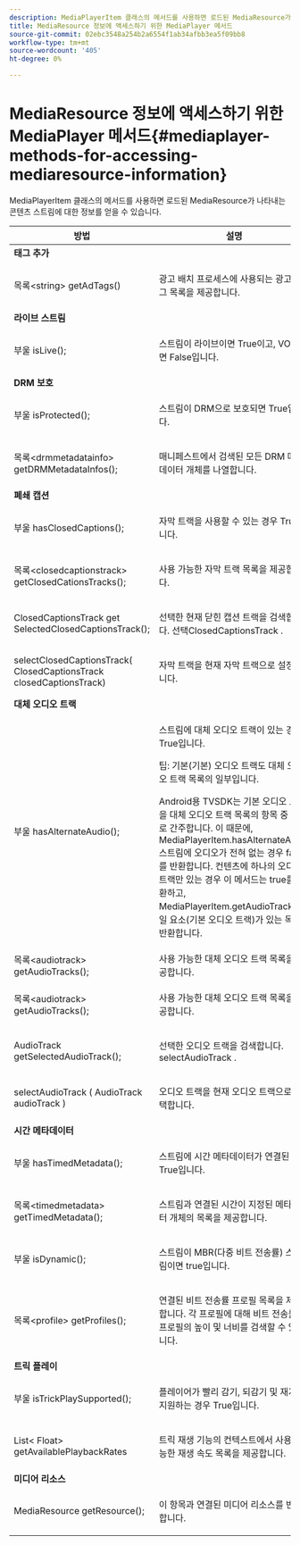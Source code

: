 ```yaml
---
description: MediaPlayerItem 클래스의 메서드를 사용하면 로드된 MediaResource가 나타내는 콘텐츠 스트림에 대한 정보를 얻을 수 있습니다.
title: MediaResource 정보에 액세스하기 위한 MediaPlayer 메서드
source-git-commit: 02ebc3548a254b2a6554f1ab34afbb3ea5f09bb8
workflow-type: tm+mt
source-wordcount: '405'
ht-degree: 0%

---
```


# MediaResource 정보에 액세스하기 위한 MediaPlayer 메서드{#mediaplayer-methods-for-accessing-mediaresource-information}

MediaPlayerItem 클래스의 메서드를 사용하면 로드된 MediaResource가 나타내는 콘텐츠 스트림에 대한 정보를 얻을 수 있습니다.

<table frame="all" colsep="1" rowsep="1" id="table_77B55D506FE24326A03D97AA087231FF"> 
 <thead> 
  <tr rowsep="1"> 
   <th colname="2" class="entry"> 방법 </th> 
   <th colname="3" class="entry"> 설명 </th> 
  </tr> 
 </thead>
 <tbody> 
  <tr rowsep="1"> 
   <td colname="1"> <b>태그 추가</b> </td> 
   <td colname="3"> </td>
  </tr> 
  <tr rowsep="1"> 
   <td colname="2"> <span class="codeph"> 목록&lt;string&gt; getAdTags() </span> </td> 
   <td colname="3"> <p>광고 배치 프로세스에 사용되는 광고 태그 목록을 제공합니다. </p> </td> 
  </tr> 
  <tr rowsep="1"> 
   <td colname="1"> <b>라이브 스트림</b> </td> 
   <td colname="3"> </td>
  </tr> 
  <tr rowsep="1"> 
   <td colname="2"> <span class="codeph"> 부울 isLive(); </span> </td> 
   <td colname="3"> <p>스트림이 라이브이면 True이고, VOD이면 False입니다. </p> </td> 
  </tr> 
  <tr rowsep="1"> 
   <td colname="1"> <b>DRM 보호</b> </td> 
  </tr> 
  <tr rowsep="1"> 
   <td colname="2"> <span class="codeph"> 부울 isProtected(); </span> </td> 
   <td colname="3"> <p>스트림이 DRM으로 보호되면 True입니다. </p> </td> 
  </tr> 
  <tr rowsep="1"> 
   <td colname="2"> <span class="codeph"> 목록&lt;drmmetadatainfo&gt; getDRMMetadataInfos(); </span> </td> 
   <td colname="3"> <p>매니페스트에서 검색된 모든 DRM 메타데이터 개체를 나열합니다. </p> </td> 
  </tr> 
  <tr rowsep="1"> 
   <td colname="1"> <b>폐쇄 캡션</b> </td> 
   <td colname="3"> </td>
  </tr> 
  <tr rowsep="1"> 
   <td colname="2"> <span class="codeph"> 부울 hasClosedCaptions(); </span> </td> 
   <td colname="3"> <p>자막 트랙을 사용할 수 있는 경우 True입니다. </p> </td> 
  </tr> 
  <tr rowsep="1"> 
   <td colname="2"> <span class="codeph"> 목록&lt;closedcaptionstrack&gt; getClosedCationsTracks(); </span> </td> 
   <td colname="3"> <p>사용 가능한 자막 트랙 목록을 제공합니다. </p> </td> 
  </tr> 
  <tr rowsep="1"> 
   <td colname="2"> <span class="codeph"> ClosedCaptionsTrack get SelectedClosedCaptionsTrack(); </span> </td> 
   <td colname="3"> <p>선택한 현재 닫힌 캡션 트랙을 검색합니다. <span class="codeph"> 선택ClosedCaptionsTrack </span>. </p> </td> 
  </tr> 
  <tr rowsep="1"> 
   <td colname="2"> <span class="codeph"> selectClosedCaptionsTrack( ClosedCaptionsTrack closedCaptionsTrack) </span> </td> 
   <td colname="3"> <p>자막 트랙을 현재 자막 트랙으로 설정합니다. </p> </td> 
  </tr> 
  <tr rowsep="1"> 
   <td colname="1"> <b>대체 오디오 트랙</b> </td> 
   <td colname="3"> </td>
  </tr> 
  <tr rowsep="1"> 
   <td colname="2"> <span class="codeph"> 부울 hasAlternateAudio(); </span> </td> 
   <td colname="3"> <p>스트림에 대체 오디오 트랙이 있는 경우 True입니다. </p> <p>팁: 기본(기본) 오디오 트랙도 대체 오디오 트랙 목록의 일부입니다. </p> <p>Android용 TVSDK는 기본 오디오 트랙을 대체 오디오 트랙 목록의 항목 중 하나로 간주합니다. 이 때문에, <span class="codeph"> MediaPlayerItem.hasAlternateAudio </span> 스트림에 오디오가 전혀 없는 경우 false를 반환합니다. 컨텐츠에 하나의 오디오 트랙만 있는 경우 이 메서드는 true를 반환하고, <span class="codeph"> MediaPlayerItem.getAudioTracks </span> 단일 요소(기본 오디오 트랙)가 있는 목록을 반환합니다. </p> </td> 
  </tr> 
  <tr rowsep="1"> 
   <td colname="2"> <span class="codeph"> 목록&lt;audiotrack&gt; getAudioTracks(); </span> </td> 
   <td colname="3"> 사용 가능한 대체 오디오 트랙 목록을 제공합니다. </td> 
  </tr> 
  <tr rowsep="1"> 
   <td colname="2"> <span class="codeph"> 목록&lt;audiotrack&gt; getAudioTracks(); </span> </td> 
   <td colname="3"> <p>사용 가능한 대체 오디오 트랙 목록을 제공합니다. </p> </td> 
  </tr> 
  <tr rowsep="1"> 
   <td colname="2"> <span class="codeph"> AudioTrack getSelectedAudioTrack(); </span> </td> 
   <td colname="3"> <p>선택한 오디오 트랙을 검색합니다. <span class="codeph"> selectAudioTrack </span>. </p> </td> 
  </tr> 
  <tr rowsep="1"> 
   <td colname="2"> <span class="codeph"> selectAudioTrack ( AudioTrack audioTrack ) </span> </td> 
   <td colname="3"> <p>오디오 트랙을 현재 오디오 트랙으로 선택합니다. </p> </td> 
  </tr> 
  <tr rowsep="1"> 
   <td colname="1"> <b>시간 메타데이터</b> </td> 
   <td colname="3"> </td>
  </tr> 
  <tr rowsep="1"> 
   <td colname="2"> <span class="codeph"> 부울 hasTimedMetadata(); </span> </td> 
   <td colname="3"> <p>스트림에 시간 메타데이터가 연결된 경우 True입니다. </p> </td> 
  </tr> 
  <tr rowsep="1"> 
   <td colname="2"> <span class="codeph"> 목록&lt;timedmetadata&gt; getTimedMetadata(); </span> </td> 
   <td colname="3"> <p>스트림과 연결된 시간이 지정된 메타데이터 개체의 목록을 제공합니다. </p> </td> 
  </tr> 
  <tr rowsep="1"> 
   <td colname="2"> <span class="codeph"> 부울 isDynamic(); </span> </td> 
   <td colname="3"> <p>스트림이 MBR(다중 비트 전송률) 스트림이면 true입니다. </p> </td> 
  </tr> 
  <tr rowsep="1"> 
   <td colname="2"> <span class="codeph"> 목록&lt;profile&gt; getProfiles(); </span> </td> 
   <td colname="3"> <p>연결된 비트 전송률 프로필 목록을 제공합니다. 각 프로필에 대해 비트 전송률과 프로필의 높이 및 너비를 검색할 수 있습니다. </p> </td> 
  </tr> 
  <tr rowsep="1"> 
   <td colname="1"> <b>트릭 플레이</b> </td> 
   <td colname="3"> </td>
  </tr> 
  <tr rowsep="1"> 
   <td colname="2"> <span class="codeph"> 부울 isTrickPlaySupported(); </span> </td> 
   <td colname="3"> <p>플레이어가 빨리 감기, 되감기 및 재개를 지원하는 경우 True입니다. </p> </td> 
  </tr> 
  <tr rowsep="1"> 
   <td colname="2"> <span class="codeph"> List&lt; Float&gt; getAvailablePlaybackRates </span> </td> 
   <td colname="3"> <p>트릭 재생 기능의 컨텍스트에서 사용 가능한 재생 속도 목록을 제공합니다. </p> </td> 
  </tr> 
  <tr rowsep="1"> 
   <td colname="1"> <b>미디어 리소스</b> </td> 
   <td colname="3"> </td>
  </tr> 
  <tr rowsep="1"> 
   <td colname="2"> <span class="codeph"> MediaResource getResource(); </span> </td> 
   <td colname="3"> <p>이 항목과 연결된 미디어 리소스를 반환합니다. </p> </td> 
  </tr> 
 </tbody> 
</table>
